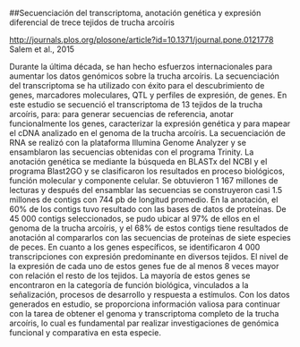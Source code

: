 ##Secuenciación del transcriptoma, anotación genética y expresión diferencial de trece tejidos de trucha arcoíris 

http://journals.plos.org/plosone/article?id=10.1371/journal.pone.0121778
Salem et al., 2015


Durante la última década, se han hecho esfuerzos internacionales para aumentar los datos genómicos sobre la trucha arcoíris. La secuenciación del transcriptoma se ha utilizado con éxito para el descubrimiento de genes, marcadores moleculares, QTL y perfiles de expresión, de genes. En este estudio se secuenció el transcriptoma de 13 tejidos de la trucha arcoíris, para: para generar secuencias de referencia, anotar funcionalmente los genes, caracterizar la expresión genética y para mapear el cDNA analizado en el genoma de la trucha arcoíris. La secuenciación de RNA se realizó con la plataforma Illumina Genome Analyzer y se ensamblaron las secuencias obtenidas con el programa Trinity. La anotación genética se mediante la búsqueda en BLASTx del NCBI y el programa Blast2GO y se clasificaron los resultados en proceso biológicos, función molecular y componente celular. Se obtuvieron 1 167 millones de lecturas y después del ensamblar las secuencias se construyeron casi 1.5 millones de contigs con 744 pb de longitud promedio. En la anotación, el 60% de los contigs tuvo resultado con las bases de datos de proteínas. De 45 000 contigs seleccionados, se pudo ubicar al 97% de ellos en el genoma de la trucha arcoíris, y el 68% de estos contigs tiene resultados de anotación al compararlos con las secuencias de proteínas de siete especies de peces. En cuanto a los genes específicos, se identificaron 4 000 transcripciones con expresión predominante en diversos tejidos. El nivel de la expresión de cada uno de estos genes fue de al menos 8 veces mayor con relación el resto de los tejidos. La mayoría de estos genes se encontraron en la categoría de función biológica, vinculados a la señalización, procesos de desarrollo y respuesta a estímulos. Con los datos generados en estudio, se proporciona información valiosa para continuar con la tarea de obtener el genoma y transcriptoma completo de la trucha arcoíris, lo cual es fundamental par realizar investigaciones de genómica funcional y comparativa en esta especie.
